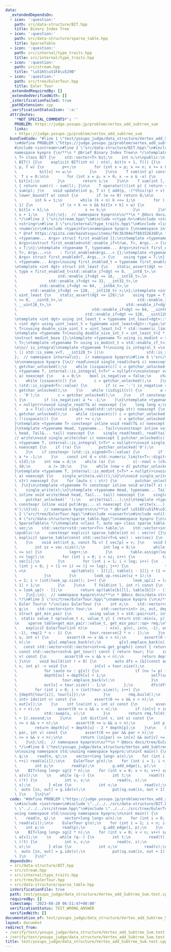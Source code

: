 ```yaml
---
data:
  _extendedDependsOn:
  - icon: ':question:'
    path: src/data-structure/BIT.hpp
    title: Binary Index Tree
  - icon: ':question:'
    path: src/data-structure/sparse_table.hpp
    title: SparseTable
  - icon: ':question:'
    path: src/internal/type_traits.hpp
    title: src/internal/type_traits.hpp
  - icon: ':question:'
    path: src/stream.hpp
    title: "\u5165\u51FA\u529B"
  - icon: ':question:'
    path: src/tree/EulerTour.hpp
    title: Euler Tour
  _extendedRequiredBy: []
  _extendedVerifiedWith: []
  _isVerificationFailed: true
  _pathExtension: cpp
  _verificationStatusIcon: ':x:'
  attributes:
    '*NOT_SPECIAL_COMMENTS*': ''
    PROBLEM: https://judge.yosupo.jp/problem/vertex_add_subtree_sum
    links:
    - https://judge.yosupo.jp/problem/vertex_add_subtree_sum
  bundledCode: "#line 1 \"test/yosupo_judge/data_structure/Vertex_add_Subtree_Sum.test.cpp\"\
    \n#define PROBLEM \"https://judge.yosupo.jp/problem/vertex_add_subtree_sum\"\n\
    #include <iostream>\n#line 2 \"src/data-structure/BIT.hpp\"\n#include <vector>\n\
    namespace kyopro {\n/**\n * @brief Binary Index Tree\n */\ntemplate <typename\
    \ T> class BIT {\n    std::vector<T> bit;\n    int n;\n\npublic:\n    explicit\
    \ BIT() {}\n    explicit BIT(int n) : n(n), bit(n + 1, T()) {}\n    void add(int\
    \ p, T w) {\n        p++;\n        for (int x = p; x <= n; x += x & -x) {\n  \
    \          bit[x] += w;\n        }\n    }\n\n    T sum(int p) const {\n      \
    \  T s = 0;\n\n        for (int x = p; x > 0; x -= x & -x) {\n            s +=\
    \ bit[x];\n        }\n        return s;\n    }\n\n    T sum(int l, int r) const\
    \ { return sum(r) - sum(l); }\n\n    T operator()(int p) { return sum(p + 1) -\
    \ sum(p); }\n    void update(int p, T v) { add(p, -(*this)(p) + v); }\n    int\
    \ lower_bound(T w) const {\n        if (w <= 0) return 0;\n\n        int x = 0;\n\
    \        int k = 1;\n        while (k < n) k <<= 1;\n        for (; k > 0; k >>=\
    \ 1) {\n            if (x + k <= n && bit[x + k] < w) {\n                w -=\
    \ bit[x + k];\n                x += k;\n            }\n        }\n\n        return\
    \ x + 1;\n    }\n};\n};  // namespace kyopro\n\n/**\n * @docs docs/data-structure/BIT.md\n\
    \ */\n#line 2 \"src/stream.hpp\"\n#include <ctype.h>\n#include <stdio.h>\n#include\
    \ <string>\n#line 3 \"src/internal/type_traits.hpp\"\n#include <limits>\n#include\
    \ <numeric>\n#include <typeinfo>\nnamespace kyopro {\nnamespace internal {\n/*\n\
    \ * @ref https://qiita.com/kazatsuyu/items/f8c3b304e7f8b35263d8\n */\ntemplate\
    \ <typename... Args> struct first_enabled {};\n\ntemplate <typename T, typename...\
    \ Args>\nstruct first_enabled<std::enable_if<true, T>, Args...> {\n    using type\
    \ = T;\n};\ntemplate <typename T, typename... Args>\nstruct first_enabled<std::enable_if<false,\
    \ T>, Args...>\n    : first_enabled<Args...> {};\ntemplate <typename T, typename...\
    \ Args> struct first_enabled<T, Args...> {\n    using type = T;\n};\n\ntemplate\
    \ <typename... Args>\nusing first_enabled_t = typename first_enabled<Args...>::type;\n\
    \ntemplate <int dgt> struct int_least {\n    static_assert(dgt <= 128);\n    using\
    \ type = first_enabled_t<std::enable_if<dgt <= 8, __int8_t>,\n               \
    \                  std::enable_if<dgt <= 16, __int16_t>,\n                   \
    \              std::enable_if<dgt <= 32, __int32_t>,\n                       \
    \          std::enable_if<dgt <= 64, __int64_t>,\n                           \
    \      std::enable_if<dgt <= 128, __int128_t> >;\n};\ntemplate <int dgt> struct\
    \ uint_least {\n    static_assert(dgt <= 128);\n    using type = first_enabled_t<std::enable_if<dgt\
    \ <= 8, __uint8_t>,\n                                 std::enable_if<dgt <= 16,\
    \ __uint16_t>,\n                                 std::enable_if<dgt <= 32, __uint32_t>,\n\
    \                                 std::enable_if<dgt <= 64, __uint64_t>,\n   \
    \                              std::enable_if<dgt <= 128, __uint128_t> >;\n};\n\
    \ntemplate <int dgt> using int_least_t = typename int_least<dgt>::type;\ntemplate\
    \ <int dgt> using uint_least_t = typename uint_least<dgt>::type;\n\ntemplate <typename\
    \ T>\nusing double_size_uint_t = uint_least_t<2 * std::numeric_limits<T>::digits>;\n\
    \ntemplate <typename T>\nusing double_size_int_t = int_least_t<2 * std::numeric_limits<T>::digits>;\n\
    \nstruct modint_base {};\ntemplate <typename T> using is_modint = std::is_base_of<modint_base,\
    \ T>;\ntemplate <typename T> using is_modint_t = std::enable_if_t<is_modint<T>::value>;\n\
    \n\n// is_integral\ntemplate <typename T>\nusing is_integral_t =\n    std::enable_if_t<std::is_integral_v<T>\
    \ || std::is_same_v<T, __int128_t> ||\n                   std::is_same_v<T, __uint128_t>>;\n\
    };  // namespace internal\n};  // namespace kyopro\n#line 6 \"src/stream.hpp\"\
    \n\nnamespace kyopro {\n// read\nvoid single_read(char& c) noexcept {\n    c =\
    \ getchar_unlocked();\n    while (isspace(c)) c = getchar_unlocked();\n}\ntemplate\
    \ <typename T, internal::is_integral_t<T>* = nullptr>\nconstexpr void single_read(T&\
    \ a) noexcept {\n    a = 0;\n    bool is_negative = false;\n    char c = getchar_unlocked();\n\
    \    while (isspace(c)) {\n        c = getchar_unlocked();\n    }\n    if constexpr\
    \ (std::is_signed<T>::value) {\n        if (c == '-') is_negative = true, c =\
    \ getchar_unlocked();\n    }\n    while (isdigit(c)) {\n        a = 10 * a + (c\
    \ - '0');\n        c = getchar_unlocked();\n    }\n    if constexpr (std::is_signed<T>::value)\
    \ {\n        if (is_negative) a *= -1;\n    }\n}\ntemplate <typename T, internal::is_modint_t<T>*\
    \ = nullptr>\nvoid single_read(T& a) noexcept {\n    long long x;\n    single_read(x);\n\
    \    a = T(x);\n}\nvoid single_read(std::string& str) noexcept {\n    char c =\
    \ getchar_unlocked();\n    while (isspace(c)) c = getchar_unlocked();\n    while\
    \ (!isspace(c)) {\n        str += c;\n        c = getchar_unlocked();\n    }\n\
    }\ntemplate <typename T> constexpr inline void read(T& x) noexcept {\n    single_read(x);\n\
    }\ntemplate <typename Head, typename... Tail>\nconstexpr inline void read(Head&\
    \ head, Tail&... tail) noexcept {\n    single_read(head), read(tail...);\n}\n\n\
    // write\nvoid single_write(char c) noexcept { putchar_unlocked(c); }\ntemplate\
    \ <typename T, internal::is_integral_t<T>* = nullptr>\nvoid single_write(T a)\
    \ noexcept {\n    if (!a) {\n        putchar_unlocked('0');\n        return;\n\
    \    }\n    if constexpr (std::is_signed<T>::value) {\n        if (a < 0) putchar_unlocked('-'),\
    \ a *= -1;\n    }\n    const int d = std::numeric_limits<T>::digits10;\n    char\
    \ s[d];\n    int now = d;\n    while (a) {\n        s[--now] = (char)'0' + a %\
    \ 10;\n        a /= 10;\n    }\n    while (now < d) putchar_unlocked(s[now++]);\n\
    }\ntemplate <typename T, internal::is_modint_t<T>* = nullptr>\nvoid single_write(T\
    \ a) noexcept {\n    single_write(a.val());\n}\n\nvoid single_write(const std::string&\
    \ str) noexcept {\n    for (auto c : str) {\n        putchar_unlocked(c);\n  \
    \  }\n}\n\ntemplate <typename T> constexpr inline void write(T x) noexcept {\n\
    \    single_write(x);\n}\ntemplate <typename Head, typename... Tail>\nconstexpr\
    \ inline void write(Head head, Tail... tail) noexcept {\n    single_write(head);\n\
    \    putchar_unlocked(' ');\n    write(tail...);\n}\ntemplate <typename... Args>\
    \ constexpr inline void put(Args... x) noexcept {\n    write(x...);\n    putchar_unlocked('\\\
    n');\n}\n};  // namespace kyopro\n\n/**\n * @brief \u5165\u51FA\u529B\n */\n#line\
    \ 2 \"src/tree/EulerTour.hpp\"\n#include <cassert>\n#include <utility>\n#line\
    \ 4 \"src/data-structure/sparse_table.hpp\"\nnamespace kyopro {\n\n/**\n * @brief\
    \ SparseTable\n */\ntemplate <class T, auto op> class sparse_table {\n    std::vector<T>\
    \ vec;\n    std::vector<std::vector<T>> table;\n    std::vector<int> look_up;\n\
    \npublic:\n    constexpr explicit sparse_table(int n) : vec(n) {}\n    constexpr\
    \ explicit sparse_table(const std::vector<T>& vec) : vec(vec) {\n        build();\n\
    \    }\n    void set(int p, const T& v) { vec[p] = v; }\n    void build() {\n\
    \        int sz = vec.size();\n        int log = 0;\n        while ((1 << log)\
    \ <= sz) {\n            log++;\n        }\n        table.assign(log, std::vector<T>(1\
    \ << log));\n        for (int i = 0; i < sz; i++) {\n            table[0][i] =\
    \ vec[i];\n        }\n        for (int i = 1; i < log; i++) {\n            for\
    \ (int j = 0; j + (1 << i) <= (1 << log); j++) {\n                table[i][j]\
    \ =\n                    op(table[i - 1][j], table[i - 1][j + (1 << (i - 1))]);\n\
    \            }\n        }\n        look_up.resize(sz + 1);\n        for (int i\
    \ = 2; i < (int)look_up.size(); i++) {\n            look_up[i] = look_up[i >>\
    \ 1] + 1;\n        }\n    }\n\n    T fold(int l, int r) const {\n        int b\
    \ = look_up[r - l];\n        return op(table[b][l], table[b][r - (1 << b)]);\n\
    \    }\n};\n};  // namespace kyopro\n\n/**\n * @docs docs/data-structure/sparse_table.md\n\
    \ */\n#line 5 \"src/tree/EulerTour.hpp\"\nnamespace kyopro {\n\n/**\n * @brief\
    \ Euler Tour\n */\nclass EulerTour {\n    int n;\n    std::vector<std::vector<int>>\
    \ g;\n    std::vector<int> tour;\n    std::vector<int> in, out, depth;\n\n   \
    \ struct get_min_pair {\n        using value_t = std::pair<int, int>;\n      \
    \  static value_t op(value_t x, value_t y) { return std::min(x, y); }\n    };\n\
    \n    sparse_table<get_min_pair::value_t, get_min_pair::op> rmq;\n\npublic:\n\
    \    explicit EulerTour(int n)\n        : n(n), g(n), in(n, -1), out(n, -1), depth(n,\
    \ -1), rmq(2 * n - 1) {\n        tour.reserve(2 * n - 1);\n    }\n    void add_edge(int\
    \ u, int v) {\n        assert(0 <= v && v < n);\n        assert(0 <= u && u <\
    \ n);\n        g[u].emplace_back(v);\n        g[v].emplace_back(u);\n    }\n \
    \   const std::vector<std::vector<int>>& get_graph() const { return g; }\n   \
    \ const std::vector<int>& get_tour() const { return tour; }\n    int get_depth(int\
    \ v) const {\n        assert(0 <= v && v < n);\n        return depth[v];\n   \
    \ }\n\n    void build(int r = 0) {\n        auto dfs = [&](const auto& self, int\
    \ v, int p) -> void {\n            in[v] = tour.size();\n            tour.emplace_back(v);\n\
    \            for (auto nv : g[v]) {\n                if (nv != p) {\n        \
    \            depth[nv] = depth[v] + 1;\n                    self(self, nv, v);\n\
    \                    tour.emplace_back(v);\n                }\n            }\n\
    \            out[v] = tour.size() - 1;\n        };\n        dfs(dfs, r, -1);\n\
    \        for (int i = 0; i < (int)tour.size(); i++) {\n            rmq.set(i,\
    \ {depth[tour[i]], tour[i]});\n        }\n        rmq.build();\n    }\n\n    std::pair<int,\
    \ int> idx(int v) const {\n        assert(0 <= v && v < n);\n        return std::pair(in[v],\
    \ out[v]);\n    }\n    int lca(int v, int u) const {\n        assert(0 <= v &&\
    \ v < n);\n        assert(0 <= u && u < n);\n        if (in[v] > in[u] + 1) {\n\
    \            std::swap(u, v);\n        }\n        return rmq.fold(in[v], in[u]\
    \ + 1).second;\n    }\n\n    int dist(int v, int u) const {\n        assert(0\
    \ <= v && v < n);\n        assert(0 <= u && u < n);\n        int p = lca(v, u);\n\
    \        return depth[v] + depth[u] - 2 * depth[p];\n    }\n\n    bool is_in_subtree(int\
    \ par, int v) const {\n        assert(0 <= par && par < n);\n        assert(0\
    \ <= v && v < n);\n\n        return (in[par] <= in[v] && out[v] <= out[par]);\n\
    \    }\n};\n};  // namespace kyopro\n\n/**\n * @docs docs/tree/EulerTour.md\n\
    \ */\n#line 6 \"test/yosupo_judge/data_structure/Vertex_add_Subtree_Sum.test.cpp\"\
    \n\nusing namespace std;\nusing namespace kyopro;\n\nint main() {\n    int n,\
    \ q;\n    read(n, q);\n    vector<long long> a(n);\n    for (int i = 0; i < n;\
    \ ++i) read(a[i]);\n\n    EulerTour g(n);\n    for (int i = 1; i < n; i++) {\n\
    \        int p;\n        read(p);\n        g.add_edge(i, p);\n    }\n    g.build();\n\
    \n    BIT<long long> sg(2 * n);\n    for (int v = 0; v < n; v++) sg.add(g.idx(v).first,\
    \ a[v]);\n    \n    while (q--) {\n        int t;\n        read(t);\n        if\
    \ (!t) {\n            int v, x;\n            read(v, x);\n            sg.add(g.idx(v).first,\
    \ x);\n        } else {\n            int v;\n            read(v);\n          \
    \  auto [in, out] = g.idx(v);\n            put(sg.sum(in, out + 1));\n       \
    \ }\n    }\n}\n"
  code: "#define PROBLEM \"https://judge.yosupo.jp/problem/vertex_add_subtree_sum\"\
    \n#include <iostream>\n#include \"../../../src/data-structure/BIT.hpp\"\n#include\
    \ \"../../../src/stream.hpp\"\n#include \"../../../src/tree/EulerTour.hpp\"\n\n\
    using namespace std;\nusing namespace kyopro;\n\nint main() {\n    int n, q;\n\
    \    read(n, q);\n    vector<long long> a(n);\n    for (int i = 0; i < n; ++i)\
    \ read(a[i]);\n\n    EulerTour g(n);\n    for (int i = 1; i < n; i++) {\n    \
    \    int p;\n        read(p);\n        g.add_edge(i, p);\n    }\n    g.build();\n\
    \n    BIT<long long> sg(2 * n);\n    for (int v = 0; v < n; v++) sg.add(g.idx(v).first,\
    \ a[v]);\n    \n    while (q--) {\n        int t;\n        read(t);\n        if\
    \ (!t) {\n            int v, x;\n            read(v, x);\n            sg.add(g.idx(v).first,\
    \ x);\n        } else {\n            int v;\n            read(v);\n          \
    \  auto [in, out] = g.idx(v);\n            put(sg.sum(in, out + 1));\n       \
    \ }\n    }\n}"
  dependsOn:
  - src/data-structure/BIT.hpp
  - src/stream.hpp
  - src/internal/type_traits.hpp
  - src/tree/EulerTour.hpp
  - src/data-structure/sparse_table.hpp
  isVerificationFile: true
  path: test/yosupo_judge/data_structure/Vertex_add_Subtree_Sum.test.cpp
  requiredBy: []
  timestamp: '2023-08-20 06:51:47+00:00'
  verificationStatus: TEST_WRONG_ANSWER
  verifiedWith: []
documentation_of: test/yosupo_judge/data_structure/Vertex_add_Subtree_Sum.test.cpp
layout: document
redirect_from:
- /verify/test/yosupo_judge/data_structure/Vertex_add_Subtree_Sum.test.cpp
- /verify/test/yosupo_judge/data_structure/Vertex_add_Subtree_Sum.test.cpp.html
title: test/yosupo_judge/data_structure/Vertex_add_Subtree_Sum.test.cpp
---
```

